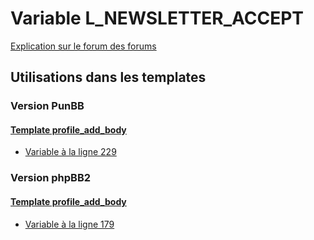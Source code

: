 # Variable L_NEWSLETTER_ACCEPT
[Explication sur le forum des forums](http://forum.forumactif.com/t294113-listing-des-variables#L_NEWSLETTER_ACCEPT)

## Utilisations dans les templates

### Version PunBB

#### [Template profile_add_body](punbb/profile_add_body.md)
* [Variable à la ligne 229](../punbb/profile_add_body.tpl#L229)

### Version phpBB2

#### [Template profile_add_body](subsilver/profile_add_body.md)
* [Variable à la ligne 179](../subsilver/profile_add_body.tpl#L179)